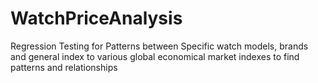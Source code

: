 # WatchPriceAnalysis
Regression Testing for Patterns between Specific watch models, brands and general index to various global economical market indexes to find patterns and relationships 
